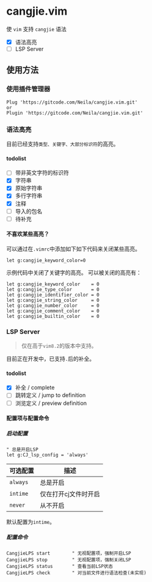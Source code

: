 # cangjie.vim

使 `vim` 支持 `cangjie` 语法

- [x] 语法高亮
- [ ] LSP Server

## 使用方法
### 使用插件管理器
```vim
Plug 'https://gitcode.com/Neila/cangjie.vim.git'
or
Plugin 'https://gitcode.com/Neila/cangjie.vim.git'
```

### 语法高亮
目前已经支持`类型、关键字、大部分标识符`的高亮。
#### todolist
- [ ] 带非英文字符的标识符
- [x] 字符串
- [x] 原始字符串
- [x] 多行字符串
- [x] 注释
- [ ] 导入的包名
- [ ] 待补充
#### 不喜欢某些高亮？
可以通过在`.vimrc`中添加如下如下代码来关闭某些高亮。
```vim
let g:cangjie_keyword_color=0
```
示例代码中关闭了关键字的高亮。
可以被关闭的高亮有：
```vim
let g:cangjie_keyword_color    = 0
let g:cangjie_type_color       = 0
let g:cangjie_identifier_color = 0
let g:cangjie_string_color     = 0
let g:cangjie_number_color     = 0
let g:cangjie_comment_color    = 0
let g:cangjie_builtin_color    = 0
```


### LSP Server
> 仅在高于`vim8.2`的版本中支持。  

目前正在开发中，已支持`.`后的补全。  
#### todolist
- [x] 补全 / complete
- [ ] 跳转定义 / jump to definition
- [ ] 浏览定义 / preview definition

#### 配置项与配置命令
##### 启动配置
```vim
" 总是开启LSP
let g:CJ_lsp_config = 'always'
```
可选配置 | 描述
--- | ---
`always` | 总是开启
`intime` | 仅在打开cj文件时开启
`never` | 从不开启
默认配置为`intime`。

##### 配置命令
```vim
CangjieLPS start        " 无视配置项，强制开启LSP
CangjieLPS stop         " 无视配置项，强制关闭LSP
CangjieLPS status       " 查看当前LSP状态
CangjieLPS check        " 对当前文件进行语法检查(未实现)
```
